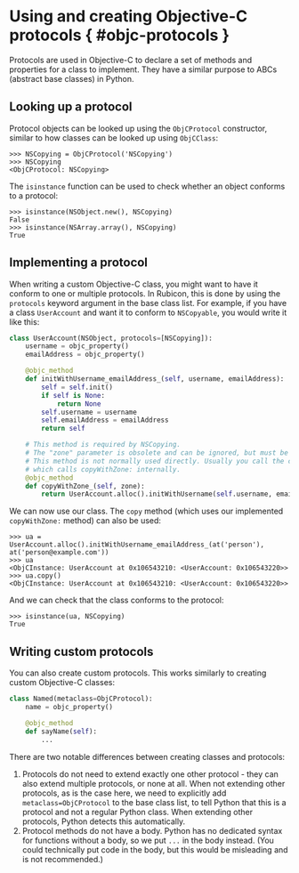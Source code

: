 # Using and creating Objective-C protocols { #objc-protocols }

Protocols are used in Objective-C to declare a set of methods and properties for a class to implement. They have a similar purpose to ABCs (abstract base classes) in Python.

## Looking up a protocol

Protocol objects can be looked up using the `ObjCProtocol` constructor, similar to how classes can be looked up using `ObjCClass`:

```pycon
>>> NSCopying = ObjCProtocol('NSCopying')
>>> NSCopying
<ObjCProtocol: NSCopying>
```

The `isinstance` function can be used to check whether an object conforms to a protocol:

```pycon
>>> isinstance(NSObject.new(), NSCopying)
False
>>> isinstance(NSArray.array(), NSCopying)
True
```

## Implementing a protocol

When writing a custom Objective-C class, you might want to have it conform to one or multiple protocols. In Rubicon, this is done by using the `protocols` keyword argument in the base class list. For example, if you have a class `UserAccount` and want it to conform to `NSCopyable`, you would write it like this:

```python
class UserAccount(NSObject, protocols=[NSCopying]):
    username = objc_property()
    emailAddress = objc_property()

    @objc_method
    def initWithUsername_emailAddress_(self, username, emailAddress):
        self = self.init()
        if self is None:
            return None
        self.username = username
        self.emailAddress = emailAddress
        return self

    # This method is required by NSCopying.
    # The "zone" parameter is obsolete and can be ignored, but must be included for backwards compatibility.
    # This method is not normally used directly. Usually you call the copy method instead,
    # which calls copyWithZone: internally.
    @objc_method
    def copyWithZone_(self, zone):
        return UserAccount.alloc().initWithUsername(self.username, emailAddress=self.emailAddress)
```

We can now use our class. The `copy` method (which uses our implemented `copyWithZone:` method) can also be used:

```pycon
>>> ua = UserAccount.alloc().initWithUsername_emailAddress_(at('person'), at('person@example.com'))
>>> ua
<ObjCInstance: UserAccount at 0x106543210: <UserAccount: 0x106543220>>
>>> ua.copy()
<ObjCInstance: UserAccount at 0x106543210: <UserAccount: 0x106543220>>
```

And we can check that the class conforms to the protocol:

```pycon
>>> isinstance(ua, NSCopying)
True
```

## Writing custom protocols

You can also create custom protocols. This works similarly to creating custom Objective-C classes:

```python
class Named(metaclass=ObjCProtocol):
    name = objc_property()

    @objc_method
    def sayName(self):
        ...
```

There are two notable differences between creating classes and protocols:

1. Protocols do not need to extend exactly one other protocol - they can also extend multiple protocols, or none at all. When not extending other protocols, as is the case here, we need to explicitly add `metaclass=ObjCProtocol` to the base class list, to tell Python that this is a protocol and not a regular Python class. When extending other protocols, Python detects this automatically.
2. Protocol methods do not have a body. Python has no dedicated syntax for functions without a body, so we put `...` in the body instead. (You could technically put code in the body, but this would be misleading and is not recommended.)
